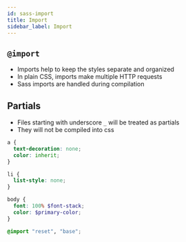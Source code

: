 ```yaml
---
id: sass-import
title: Import
sidebar_label: Import
---
```


## `@import`

- Imports help to keep the styles separate and organized
- In plain CSS, imports make multiple HTTP requests
- Sass imports are handled during compilation

## Partials

- Files starting with underscore `_` will be treated as partials
- They will not be compiled into css

```scss filename="_reset.scss"
a {
  text-decoration: none;
  color: inherit;
}

li {
  list-style: none;
}
```

```scss filename="_base.scss"
body {
  font: 100% $font-stack;
  color: $primary-color;
}
```

```scss filename="styles.scss"
@import "reset", "base";
```
